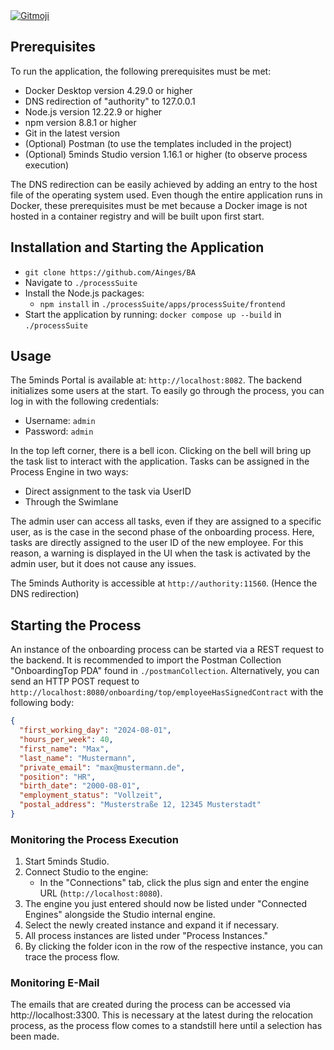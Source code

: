 <a href="https://gitmoji.dev">
  <img
    src="https://img.shields.io/badge/gitmoji-%20😜%20😍-FFDD67.svg?style=flat-square"
    alt="Gitmoji"
  />
</a>



## Prerequisites

To run the application, the following prerequisites must be met:
- Docker Desktop version 4.29.0 or higher
- DNS redirection of "authority" to 127.0.0.1
- Node.js version 12.22.9 or higher
- npm version 8.8.1 or higher
- Git in the latest version
- (Optional) Postman (to use the templates included in the project)
- (Optional) 5minds Studio version 1.16.1 or higher (to observe process execution)

The DNS redirection can be easily achieved by adding an entry to the host file of the operating system used. 
Even though the entire application runs in Docker, these prerequisites must be met because a Docker image is not hosted in a container registry and will be built upon first start.

## Installation and Starting the Application

- `git clone https://github.com/Ainges/BA`
- Navigate to `./processSuite`
- Install the Node.js packages:
  - `npm install` in `./processSuite/apps/processSuite/frontend`
- Start the application by running: `docker compose up --build` in `./processSuite`

## Usage

The 5minds Portal is available at: `http://localhost:8082`. 
The backend initializes some users at the start. To easily go through the process, you can log in with the following credentials:
- Username: `admin`
- Password: `admin`

In the top left corner, there is a bell icon. Clicking on the bell will bring up the task list to interact with the application. 
Tasks can be assigned in the Process Engine in two ways:
- Direct assignment to the task via UserID
- Through the Swimlane

The admin user can access all tasks, even if they are assigned to a specific user, as is the case in the second phase of the onboarding process. 
Here, tasks are directly assigned to the user ID of the new employee. For this reason, a warning is displayed in the UI when the task is activated by the admin user, but it does not cause any issues.

The 5minds Authority is accessible at `http://authority:11560`. (Hence the DNS redirection)

## Starting the Process

An instance of the onboarding process can be started via a REST request to the backend. 
It is recommended to import the Postman Collection "OnboardingTop PDA" found in `./postmanCollection`. Alternatively, you can send an HTTP POST request to `http://localhost:8080/onboarding/top/employeeHasSignedContract` with the following body:
```json
{
  "first_working_day": "2024-08-01",
  "hours_per_week": 40,
  "first_name": "Max",
  "last_name": "Mustermann",
  "private_email": "max@mustermann.de",
  "position": "HR",
  "birth_date": "2000-08-01",
  "employment_status": "Vollzeit",
  "postal_address": "Musterstraße 12, 12345 Musterstadt"
}
```

### Monitoring the Process Execution

1. Start 5minds Studio.
2. Connect Studio to the engine: 
   - In the "Connections" tab, click the plus sign and enter the engine URL (`http://localhost:8080`).
3. The engine you just entered should now be listed under "Connected Engines" alongside the Studio internal engine.
4. Select the newly created instance and expand it if necessary.
5. All process instances are listed under "Process Instances."
6. By clicking the folder icon in the row of the respective instance, you can trace the process flow.

### Monitoring E-Mail
The emails that are created during the process can be accessed via http://localhost:3300. This is necessary at the latest during the relocation process, as the process flow comes to a standstill here until a selection has been made.

